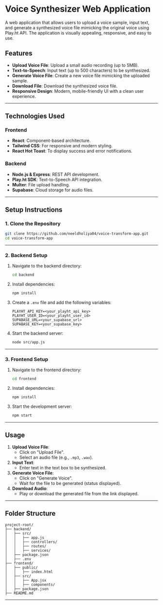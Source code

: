 
# **Voice Synthesizer Web Application**

A web application that allows users to upload a voice sample, input text, and generate a synthesized voice file mimicking the original voice using Play.ht API. The application is visually appealing, responsive, and easy to use.

## **Features**
- **Upload Voice File**: Upload a small audio recording (up to 5MB).
- **Text-to-Speech**: Input text (up to 500 characters) to be synthesized.
- **Generate Voice File**: Create a new voice file mimicking the uploaded sample.
- **Download File**: Download the synthesized voice file.
- **Responsive Design**: Modern, mobile-friendly UI with a clean user experience.

---

## **Technologies Used**

### **Frontend**
- **React**: Component-based architecture.
- **Tailwind CSS**: For responsive and modern styling.
- **React Hot Toast**: To display success and error notifications.

### **Backend**
- **Node.js & Express**: REST API development.
- **Play.ht SDK**: Text-to-Speech API integration.
- **Multer**: File upload handling.
- **Supabase**: Cloud storage for audio files.

---

## **Setup Instructions**

### **1. Clone the Repository**
```bash
git clone https://github.com/neeldholiya04/voice-transform-app.git
cd voice-transform-app
```

---

### **2. Backend Setup**
1. Navigate to the backend directory:
   ```bash
   cd backend
   ```
2. Install dependencies:
   ```bash
   npm install
   ```
3. Create a `.env` file and add the following variables:
   ```plaintext
   PLAYHT_API_KEY=<your_playht_api_key>
   PLAYHT_USER_ID=<your_playht_user_id>
   SUPABASE_URL=<your_supabase_url>
   SUPABASE_KEY=<your_supabase_key>
   ```
4. Start the backend server:
   ```bash
   node src/app.js
   ```

---

### **3. Frontend Setup**
1. Navigate to the frontend directory:
   ```bash
   cd frontend
   ```
2. Install dependencies:
   ```bash
   npm install
   ```
3. Start the development server:
   ```bash
   npm start
   ```

---

## **Usage**
1. **Upload Voice File**:
   - Click on "Upload File".
   - Select an audio file (e.g., `.mp3`, `.wav`).
2. **Input Text**:
   - Enter text in the text box to be synthesized.
3. **Generate Voice File**:
   - Click on "Generate Voice".
   - Wait for the file to be generated (status displayed).
4. **Download Audio**:
   - Play or download the generated file from the link displayed.

---


## **Folder Structure**
```
project-root/
├── backend/
│   ├── src/
│   │   ├── app.js
│   │   ├── controllers/
│   │   ├── routes/
│   │   ├── services/
│   ├── package.json
│   ├── .env
├── frontend/
│   ├── public/
│   │   ├── index.html
│   ├── src/
│   │   ├── App.jsx
│   │   ├── components/
│   ├── package.json
├── README.md
```

---